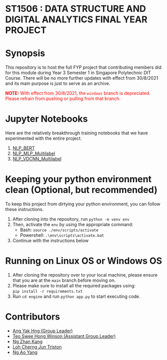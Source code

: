 # ST1506 : DATA STRUCTURE AND DIGITAL ANALYTICS FINAL YEAR PROJECT

# Synopsis
This repository is to host the full FYP project that contributing members did for this module during Year 3 Semester 1 in Singapore Polytechnic DIT Course. There will be no more further updates with effect from 30/8/2021 and its main purpose is just to serve as an archive.

<span style="color:red"> **NOTE:** With effect from 30/8/2021, the `windows` branch is depreciated. Please refrain from pushing or pulling from that branch.</span>

# Jupyter Notebooks
Here are the relatively breakthrough training notebooks that we have experimented with the entire project.
1. [NLP_BERT](./training/NLP_BERT.ipynb)
2. [NLP_MLP_Multilabel](./training/NLP_MLP_Multilabel.ipynb)
3. [NLP_VDCNN_Multilabel](./training/NLP_VDCNN_Multilabel.ipynb)

# Keeping your python environment clean (Optional, but recommended)
To keep this project from dirtying your python environment, you can follow these instructions.
1. After cloning into the repository, run `python -m venv env`
2. Then, activate the `env` by using the appropriate command:
    - Bash: `source ./env/scripts/activate`
    - Powershell: `.\env\scripts\activate.bat`
3. Continue with the instructions below

# Running on Linux OS or Windows OS
1. After cloning the repository over to your local machine, please ensure that you are at the `main` branch before moving on.
2. Please make sure to install all the required packages using: <br>
`pip install -r requirements.txt`
3. Run `cd engine` and run `python app.py` to start executing code.

# Contributors
- [Ang Yak Hng (Group Leader)](https://github.com/yakisoap-bar)
- [Teo Swee Hong Winson (Assistant Group Leader)](https://github.com/Geceju)
- [Ng Zhan Kang](https://github.com/ngzhankang)
- [Loh Cherng Jun Triston](https://github.com/Triston24)
- [Ng Ao Yang](https://github.com/ngaouang)